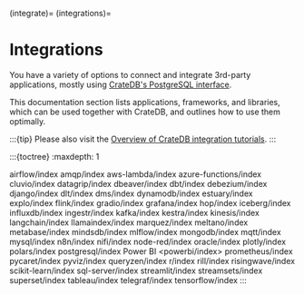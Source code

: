 (integrate)=
(integrations)=
# Integrations

You have a variety of options to connect and integrate 3rd-party
applications, mostly using [CrateDB's PostgreSQL interface].

This documentation section lists applications, frameworks, and libraries,
which can be used together with CrateDB, and outlines how to use them
optimally.

:::{tip}
Please also visit the [Overview of CrateDB integration tutorials].
:::

:::{toctree}
:maxdepth: 1

airflow/index
amqp/index
aws-lambda/index
azure-functions/index
cluvio/index
datagrip/index
dbeaver/index
dbt/index
debezium/index
django/index
dlt/index
dms/index
dynamodb/index
estuary/index
explo/index
flink/index
gradio/index
grafana/index
hop/index
iceberg/index
influxdb/index
ingestr/index
kafka/index
kestra/index
kinesis/index
langchain/index
llamaindex/index
marquez/index
meltano/index
metabase/index
mindsdb/index
mlflow/index
mongodb/index
mqtt/index
mysql/index
n8n/index
nifi/index
node-red/index
oracle/index
plotly/index
polars/index
postgresql/index
Power BI <powerbi/index>
prometheus/index
pycaret/index
pyviz/index
queryzen/index
r/index
rill/index
risingwave/index
scikit-learn/index
sql-server/index
streamlit/index
streamsets/index
superset/index
tableau/index
telegraf/index
tensorflow/index
:::


[CrateDB's PostgreSQL interface]: inv:crate-reference#interface-postgresql
[Overview of CrateDB integration tutorials]: https://community.cratedb.com/t/overview-of-cratedb-integration-tutorials/1015
